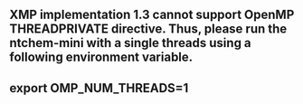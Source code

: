 XMP implementation 1.3 cannot support OpenMP THREADPRIVATE directive.
Thus, please run the ntchem-mini with a single threads using a following environment variable.
---
export OMP_NUM_THREADS=1
---
